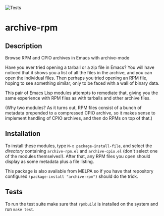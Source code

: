 ![Tests](https://github.com/nbarrientos/archive-rpm/actions/workflows/test.yml/badge.svg)

# archive-rpm

## Description

Browse RPM and CPIO archives in Emacs with archive-mode

Have you ever tried opening a tarball or a zip file in Emacs?  You
will have noticed that it shows you a list of all the files in the
archive, and you can open the individual files.  Then perhaps you
tried opening an RPM file, hoping to see something similar, only to be
faced with a wall of binary data.

This pair of Emacs Lisp modules attempts to remediate that, giving you
the same experience with RPM files as with tarballs and other archive
files.

(Why two modules?  As it turns out, RPM files consist of a bunch of
metadata prepended to a compressed CPIO archive, so it makes sense to
implement handling of CPIO archives, and then do RPMs on top of that.)

## Installation

To install these modules, type `M-x package-install-file`, and select
the _directory_ containing `archive-rpm.el` and `archive-cpio.el`
(don't select one of the modules themselves!).  After that, any RPM
files you open should display as some metadata plus a file listing.

This package is also available from MELPA so if you have that
repository configured `(package-install "archive-rpm")` should do the
trick.

## Tests

To run the test suite make sure that `rpmbuild` is installed on the
system and run `make test`.
